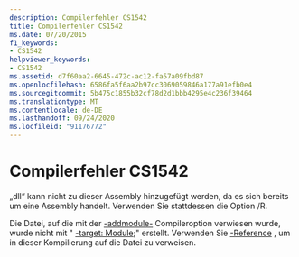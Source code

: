 ```yaml
---
description: Compilerfehler CS1542
title: Compilerfehler CS1542
ms.date: 07/20/2015
f1_keywords:
- CS1542
helpviewer_keywords:
- CS1542
ms.assetid: d7f60aa2-6645-472c-ac12-fa57a09fbd87
ms.openlocfilehash: 6586fa5f6aa2b97cc3069059846a177a91efb0e4
ms.sourcegitcommit: 5b475c1855b32cf78d2d1bbb4295e4c236f39464
ms.translationtype: MT
ms.contentlocale: de-DE
ms.lasthandoff: 09/24/2020
ms.locfileid: "91176772"
---
```

# <a name="compiler-error-cs1542"></a>Compilerfehler CS1542

„dll“ kann nicht zu dieser Assembly hinzugefügt werden, da es sich bereits um eine Assembly handelt. Verwenden Sie stattdessen die Option /R.  
  
 Die Datei, auf die mit der [-addmodule-](../language-reference/compiler-options/addmodule-compiler-option.md) Compileroption verwiesen wurde, wurde nicht mit " [-target: Module](../language-reference/compiler-options/target-module-compiler-option.md);" erstellt. Verwenden Sie [-Reference](../language-reference/compiler-options/reference-compiler-option.md) , um in dieser Kompilierung auf die Datei zu verweisen.
